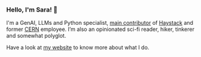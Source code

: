 ### Hello, I'm Sara! 👋

I'm a GenAI, LLMs and Python specialist, [main contributor](https://github.com/deepset-ai/haystack/graphs/contributors) of [Haystack](https://haystack.deepset.ai/) and former [CERN](https://home.cern/) employee. I’m also an opinionated sci-fi reader, hiker, tinkerer and somewhat polyglot.

Have a look at [my website](https://www.zansara.dev/) to know more about what I do.
